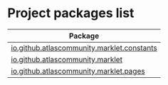Project packages list
=====================
| Package                                                                                           |
| ------------------------------------------------------------------------------------------------- |
| [io.github.atlascommunity.marklet.constants](io/github/atlascommunity/marklet/constants/Index.md) |
| [io.github.atlascommunity.marklet](io/github/atlascommunity/marklet/Index.md)                     |
| [io.github.atlascommunity.marklet.pages](io/github/atlascommunity/marklet/pages/Index.md)         |